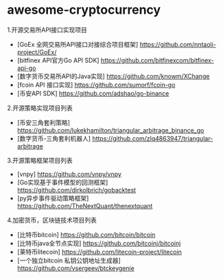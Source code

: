 # awesome-cryptocurrency
1.开源交易所API接口实现项目
  * [GoEx 全网交易所API接口对接综合项目框架] https://github.com/nntaoli-project/GoEx/
  * [bitfinex API官方Go API SDK] https://github.com/bitfinexcom/bitfinex-api-go
  * [数字货币交易所API的Java实现] https://github.com/knowm/XChange
  * [fcoin API 接口实现] https://github.com/sumorf/fcoin-go 
  * [币安API SDK] https://github.com/adshao/go-binance
  
2.开源策略实现项目列表  
  * [币安三角套利策略] https://github.com/lukekhamilton/triangular_arbitrage_binance_go
  * [数字货币-三角套利机器人] https://github.com/zlq4863947/triangular-arbitrage
  
3.开源策略框架项目列表  
  * [vnpy] https://github.com/vnpy/vnpy
  * [Go实现基于事件模型的回测框架] https://github.com/dirkolbrich/gobacktest
  * [py异步事件驱动策略框架] https://github.com/TheNextQuant/thenextquant

4.加密货币，区块链技术项目列表  
  * [比特币bitcoin] https://github.com/bitcoin/bitcoin
  * [比特币java全节点实现] https://github.com/bitcoinj/bitcoinj
  * [莱特币litecoin] https://github.com/litecoin-project/litecoin
  * [一个独立bitcoin 私钥公钥地址生成器] https://github.com/vsergeev/btckeygenie
